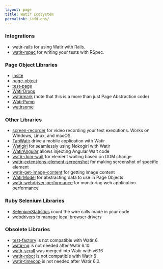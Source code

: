```yaml
---
layout: page
title: Watir Ecosystem
permalink: /add-ons/
---
```


### Integrations
* [watir-rails](https://github.com/watir/watir-rails) for using Watir with Rails.
* [watir-rspec](https://github.com/watir/watir-rspec) for writing your tests with RSpec.

### Page Object Libraries
* [insite](https://github.com/jfitisoff/insite)
* [page-object](https://github.com/cheezy/page-object)
* [test-page](https://github.com/jarmo/test-page)
* [WatirDrops](https://github.com/titusfortner/watir_drops)
* [watirmark](https://github.com/convio/watirmark) (note that this is a more than just Page Abstraction code)
* [WatirPump](https://github.com/bwilczek/watir_pump)
* [watirsome](https://github.com/p0deje/watirsome)

### Other Libraries
* [screen-recorder](https://github.com/kapoorlakshya/screen-recorder) for video recording your test executions. Works on Windows, Linux, and macOS.
* [TapWatir](https://github.com/watir/tap_watir) drive a mobile application with Watir
* [Watigiri](https://github.com/titusfortner/watigiri) for seamlessly using Nokogiri with Watir
* [WatirAngular](https://github.com/titusfortner/watir_angular) allows injecting Angular Wait code
* [watir-dom-wait](https://github.com/p0deje/watir-dom-wait) for element waiting based on DOM change
* [watir-extensions-element-screenshot](https://github.com/ansoni/watir-extensions-element-screenshot) for making screenshot of specific element
* [watir-get-image-content](https://github.com/orangeudav/watir-get-image-content) for getting image content
* [WatirModel](https://github.com/titusfortner/watir_model) for abstracting data to use in Page Objects
* [watir-webdriver-performance](https://github.com/90kts/watir-webdriver-performance) for monitoring web application performance

### Ruby Selenium Libraries
* [SeleniumStatistics](https://github.com/titusfortner/selenium_statistics) count the wire calls made in your code
* [webdrivers](https://github.com/titusfortner/webdrivers) to manage local browser drivers

### Obsolete Libraries
* [test-factory](https://github.com/rSmart/TestFactory) is not compatible with Watir 6.
* [watir-ng](https://github.com/jdenen/watir-ng) is not needed after Watir 6.10
* [watir-scroll](https://github.com/p0deje/watir-scroll) was merged into Watir with v6.16
* [watir-robot](https://github.com/semperos/watir-robot) is not compatible with Watir 6
* [watir-timecop](https://github.com/p0deje/watir-timecop) is not needed after Watir 6.0.
